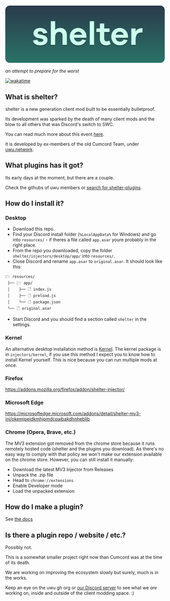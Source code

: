 ![shelter](https://github.com/uwu/shelter/raw/main/packages/shelter-assets/svg/banner.svg)

_an attempt to prepare for the worst_

[![wakatime](https://wakatime.com/badge/github/uwu/shelter.svg)](https://wakatime.com/badge/github/uwu/shelter)

## What is shelter?

shelter is a new generation client mod built to be essentially bulletproof.

Its development was sparked by the death of many client mods and the blow
to all others that was Discord's switch to SWC.

You can read much more about this event [here](https://web.archive.org/web/20230726025103/https://cumcord.com/an-exercise-in-futility).

It is developed by ex-members of the old Cumcord Team, under [uwu.network](https://uwu.network/).

## What plugins has it got?

Its early days at the moment, but there are a couple.

Check the githubs of uwu members or [search for shelter-plugins](https://github.com/search?q=shelter-plugins&type=repositories).

## How do I install it?

### Desktop

- Download this repo.
- Find your Discord install folder (`%LocalAppData%` for Windows) and go into `resources/` - if theres a file called `app.asar` youre probably in the right place.
- From the repo you downloaded, copy the folder `shelter/injectors/desktop/app/` into `resources/`. 
- Close Discord and rename `app.asar` to `original.asar`. It should look like this:
```
🗁 resources/
 ├── 🗁 app/
 │    ├── 🗋 index.js
 │    ├── 🗋 preload.js
 │    └── 🗋 package.json
 └── 🗋 original.asar
```
- Start Discord and you should find a section called `shelter` in the settings.

### Kernel

An alternative desktop installation method is [Kernel](https://kernel.fish).
The kernel package is in `injectors/kernel`, if you use this method I expect you to know how to install Kernel yourself.
This is nice because you can run multiple mods at once.

### Firefox

https://addons.mozilla.org/firefox/addon/shelter-injector/

### Microsoft Edge

https://microsoftedge.microsoft.com/addons/detail/shelter-mv3-inj/okemjpeidkmhjpmdcpaibakdhnheblib

### Chrome (Opera, Brave, etc.)

The MV3 extension got removed from the chrome store because it runs remotely hosted code (shelter and the plugins you download).
As there's no easy way to comply with that policy we won't make our extension available on the chrome store.
However, you can still install it manually:

- Download the latest MV3 Injector from Releases
- Unpack the .zip file
- Head to `chrome://extensions`
- Enable Developer mode
- Load the unpacked extension

## How do I make a plugin?

See [the docs](https://shelter.uwu.network/guides/)

## Is there a plugin repo / website / etc.?

Possibly not.

This is a somewhat smaller project right now than Cumcord was at the time of its death.

We are working on improving the ecosystem slowly but surely, much is in the works.

Keep an eye on the uwu gh org or [our Discord server](https://discord.gg/FhHQQrVs7U)
to see what we _are_ working on, inside and outside of the client modding space. :)
